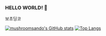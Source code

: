 ### HELLO WORLD! 👋
보초딩코

[![mushroomsando's GitHub stats](https://github-readme-stats.vercel.app/api?username=mushroomsando)](https://github.com/anuraghazra/github-readme-stats)
[![Top Langs](https://github-readme-stats.vercel.app/api/top-langs/?username=mushroomsando&layout=compact)](https://github.com/anuraghazra/github-readme-stats)
<!--
**mushroomsando/mushroomsando** is a ✨ _special_ ✨ repository because its `README.md` (this file) appears on your GitHub profile.

Here are some ideas to get you started:

- 🔭 I’m currently working on ...
- 🌱 I’m currently learning ...
- 👯 I’m looking to collaborate on ...
- 🤔 I’m looking for help with ...
- 💬 Ask me about ...
- 📫 How to reach me: ...
- 😄 Pronouns: ...
- ⚡ Fun fact: ...
-->
